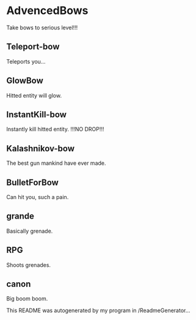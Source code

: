 # AdvencedBows
Take bows to serious level!!!

## Teleport-bow
Teleports you...
## GlowBow
Hitted entity will glow.
## InstantKill-bow
Instantly kill hitted entity. !!!NO DROP!!!
## Kalashnikov-bow
The best gun mankind have ever made.
## BulletForBow
Can hit you, such a pain.
## grande
Basically grenade.
## RPG
Shoots grenades.
## canon
Big boom boom.


This README was autogenerated by my program in /ReadmeGenerator...